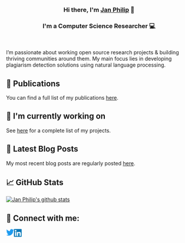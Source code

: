 <br/>
<h3 align="center">
Hi there, I'm <a href="https://www.jpwahle.com/" target="_blank" rel="noreferrer">Jan Philip</a> 👋
</h3>

<h3 align="center">
I'm a Computer Science Researcher 💻
</h3> 
<br/>

I’m passionate about working open source research projects & building thriving communities around them. My main focus lies in developing plagiarism detection solutions using natural language processing.

## 📖 Publications

You can find a full list of my publications [here](https://scholar.google.de/citations?user=MI0C9mAAAAAJ).

## 🔭 I'm currently working on

See [here](https://jpwahle.com/projects) for a complete list of my projects.

## 📝 Latest Blog Posts

My most recent blog posts are regularly posted [here](https://jpwahle.com/writing).

## 📈 GitHub Stats 

[![Jan Philip's github stats](https://github-readme-stats.vercel.app/api?username=jpwahle)](https://github.com/jpwahle)

## 🤝 Connect with me:

<a href="https://twitter.com/jpwahle"><img align="left" src="https://raw.githubusercontent.com/jpwahle/jpwahle/main/images/twitter.svg" alt="Jan Philip Wahle | Medium" width="21px"/></a>
<a href="https://www.linkedin.com/in/jan-philip-wahle/"><img align="left" src="https://raw.githubusercontent.com/jpwahle/jpwahle/main/images/linkedin.svg" alt="Jan Philip Wahle | LinkedIn" width="21px"/></a>
<br/>
